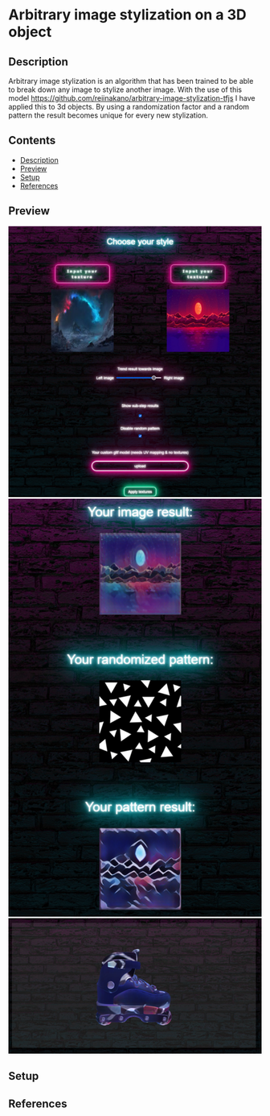 # Arbitrary image stylization on a 3D object
<!----><a name="description"></a>
## Description
Arbitrary image stylization is an algorithm that has been trained to be able to break down any image to stylize another image. With the use of this model https://github.com/reiinakano/arbitrary-image-stylization-tfjs I have applied this to 3d objects. By using a randomization factor and a random pattern the result becomes unique for every new stylization.

## Contents
* [Description](#description)
* [Preview](#preview)
* [Setup](#setup)
* [References](#references)


<!----><a name="preview"></a>
## Preview
<div style="text-align:center">
 <img src="https://github.com/Matthias-VdC/iot-ai-werkstuk-matthias/blob/main/assets/preview/demo1.png?raw=true" alt="preview 1">
 <img src="https://github.com/Matthias-VdC/iot-ai-werkstuk-matthias/blob/main/assets/preview/demo2.png?raw=true" alt="preview 2">
 <img src="https://github.com/Matthias-VdC/iot-ai-werkstuk-matthias/blob/main/assets/preview/demo3.png?raw=true" alt="preview 3">
</div>
  
<!----><a name="setup"></a>
## Setup


<!----><a name="references"></a>
## References
